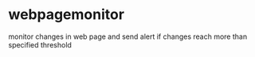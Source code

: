 # webpagemonitor
monitor changes in web page and send alert if changes reach more than specified threshold
